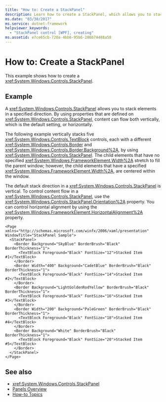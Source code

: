 ```yaml
---
title: "How to: Create a StackPanel"
description: Learn how to create a StackPanel, which allows you to stack elements in a specified direction, via the included example in XAML.
ms.date: "03/30/2017"
ms.service: dotnet-framework
helpviewer_keywords: 
  - "StackPanel control [WPF], creating"
ms.assetid: e7ce65cb-720a-4bb6-95b6-286b74488a58
---
```

# How to: Create a StackPanel

This example shows how to create a <xref:System.Windows.Controls.StackPanel>.  
  
## Example  

A <xref:System.Windows.Controls.StackPanel> allows you to stack elements in a specified direction. By using properties that are defined on <xref:System.Windows.Controls.StackPanel>, content can flow both vertically, which is the default setting, or horizontally.  
  
The following example vertically stacks five <xref:System.Windows.Controls.TextBlock> controls, each with a different <xref:System.Windows.Controls.Border> and <xref:System.Windows.Controls.Border.Background%2A>, by using <xref:System.Windows.Controls.StackPanel>. The child elements that have no specified <xref:System.Windows.FrameworkElement.Width%2A> stretch to fill the parent window; however, the child elements that have a specified <xref:System.Windows.FrameworkElement.Width%2A>, are centered within the window.  
  
The default stack direction in a <xref:System.Windows.Controls.StackPanel> is vertical. To control content flow in a <xref:System.Windows.Controls.StackPanel>, use the <xref:System.Windows.Controls.StackPanel.Orientation%2A> property. You can control horizontal alignment by using the <xref:System.Windows.FrameworkElement.HorizontalAlignment%2A> property.  
  
```xaml  
<Page xmlns="http://schemas.microsoft.com/winfx/2006/xaml/presentation" WindowTitle="StackPanel Sample">  
  <StackPanel>  
    <Border Background="SkyBlue" BorderBrush="Black" BorderThickness="1">  
      <TextBlock Foreground="Black" FontSize="12">Stacked Item #1</TextBlock>  
    </Border>  
    <Border Width="400" Background="CadetBlue" BorderBrush="Black" BorderThickness="1">  
      <TextBlock Foreground="Black" FontSize="14">Stacked Item #2</TextBlock>  
    </Border>  
    <Border Background="LightGoldenRodYellow" BorderBrush="Black" BorderThickness="1">  
      <TextBlock Foreground="Black" FontSize="16">Stacked Item #3</TextBlock>  
    </Border>  
    <Border Width="200" Background="PaleGreen" BorderBrush="Black" BorderThickness="1">  
      <TextBlock Foreground="Black" FontSize="18">Stacked Item #4</TextBlock>  
    </Border>  
    <Border Background="White" BorderBrush="Black" BorderThickness="1">  
      <TextBlock Foreground="Black" FontSize="20">Stacked Item #5</TextBlock>  
    </Border>  
  </StackPanel>  
</Page>  
```  
  
## See also

- <xref:System.Windows.Controls.StackPanel>
- [Panels Overview](panels-overview.md)
- [How-to Topics](stackpanel-how-to-topics.md)
